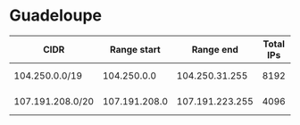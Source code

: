 # Guadeloupe

CIDR               | Range start     | Range end       | Total IPs  | Assign date | Owner
------------------ | --------------- | --------------- | ---------- | ----------- | -----
104.250.0.0/19     | 104.250.0.0     | 104.250.31.255  | 8192       | 2014-12-15  | 
107.191.208.0/20   | 107.191.208.0   | 107.191.223.255 | 4096       | 2014-06-05  | 
